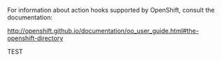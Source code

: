 For information about action hooks supported by OpenShift, consult the documentation:

http://openshift.github.io/documentation/oo_user_guide.html#the-openshift-directory


TEST
